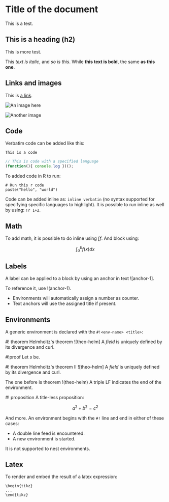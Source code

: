 # Title of the document
This is a test.

## This is a heading (h2)
This is more test.

This _text is italic_, and *so is this*. While __this text is bold__, the same **as this one**.

## Links and images
This is [a link](http://some.net).

![An image here](path/to/img.jpg "optional title")

![Another image][my-image]

[my-image]: path/to/img.jpg "optional title"

## Code
Verbatim code can be added like this:

```
This is a code
```

```js
// This is code with a specified language
(function(){ console.log })();
```

To added code in R to run:

```!r
# Run this r code
paste("hello", "world")
```

Code can be added inline as: `inline verbatin` (no syntax supported for specifying specific languages to highlight). It is possible to run inline as well by using: `!r 1+2`.

## Math
To add math, it is possible to do inline using $\int f$. And block using:

$$
\int_a^b f(x) dx
$$

## Labels
A label can be applied to a block by using an anchor in text ![anchor-1].

To reference it, use !(anchor-1).

- Environments will automatically assign a number as counter.
- Text anchors will use the assigned title if present.

## Environments
A generic environment is declared with the `#!<env-name> <title>`:

#! theorem Helmholtz's theorem
![theo-helm]
A _field_ is uniquely defined by its divergence and curl.

#!proof
Let $s$ be.

#! theorem Helmholtz's theorem II
![theo-helm]
A _field_ is uniquely defined by its divergence and curl.


The one before is theorem !(theo-helm) A triple LF indicates the end of the environment.

#! proposition
A title-less proposition:

$$
a^2 + b^2 = c^2
$$


And more.
An environment begins with the `#!` line and end in either of these cases:

- A double line feed is encountered.
- A new environment is started.

It is not supported to nest environments.

## Latex
To render and embed the result of a latex expression:

```{latex}
\begin{tikz}
...
\end{tikz}
```
